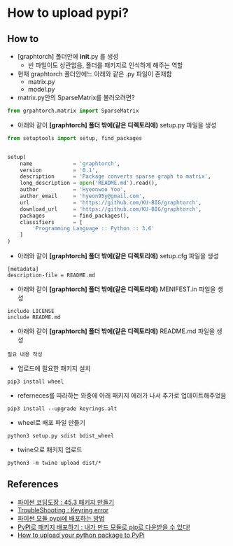 # How to upload pypi?

## How to

- [graphtorch] 폴더안에 __init__.py 를 생성
  - 빈 파일이도 상관없음, 폴더를 패키지로 인식하게 해주는 역할
- 현재 graphtorch 폴더안에느 아래와 같은 .py 파일이 존재함
  - matrix.py
  - model.py
- matrix.py안의 SparseMatrix를 불러오려면?
```python
from grpahtorch.matrix import SparseMatrix
```

- 아래와 같이 **[graphtorch] 폴더 밖에(같은 디렉토리에)** setup.py 파일을 생성
```python
from setuptools import setup, find_packages


setup(
    name             = 'graphtorch',
    version          = '0.1',
    description      = 'Package converts sparse graph to matrix',
    long_description = open('README.md').read(),
    author           = 'Hyeonwoo Yoo',
    author_email     = 'hyeon95y@gmail.com',
    url              = 'https://github.com/KU-BIG/graphtorch',
    download_url     = 'https://github.com/KU-BIG/graphtorch',
    packages         = find_packages(),
    classifiers      = [
        'Programming Language :: Python :: 3.6'
    ]
)
```

- 아래와 같이 **[graphtorch] 폴더 밖에(같은 디렉토리에)** setup.cfg 파일을 생성
```
[metadata]
description-file = README.md
```

- 아래와 같이 **[graphtorch] 폴더 밖에(같은 디렉토리에)** MENIFEST.in 파일을 생성
```
include LICENSE
include README.md
```

- 아래와 같이 **[graphtorch] 폴더 밖에(같은 디렉토리에)** README.md 파일을 생성
```
필요 내용 작성
```


- 업로드에 필요한 패키지 설치
```
pip3 install wheel
```

- referneces를 따라하는 와중에 아래 패키지 에러가 나서 추가로 업데이트해주었음
```
pip3 install --upgrade keyrings.alt
```

- wheel로 배포 파일 만들기 
```
python3 setup.py sdist bdist_wheel
```
- twine으로 패키지 업로드
```
python3 -m twine upload dist/*
```

## References

- [파이썬 코딩도장 : 45.3 패키지 만들기](https://dojang.io/mod/page/view.php?id=2449)
- [TroubleShooting : Keyring error](https://stackoverflow.com/questions/53164278/missing-dependencies-causing-keyring-error-when-opening-spyder3-on-ubuntu18)
- [파이썬 모듈 pypi에 배포하는 방법](https://devlog.jwgo.kr/2018/03/11/how-to-deploy-to-pypi/)
- [PyPI로 패키지 배포하기 : 내가 만드 모듈로 pip로 다운받을 수 있다!](https://blessingdev.wordpress.com/2019/05/31/pypi로-패키지-배포하기내가-만든-모듈도-pip로-다운받을/)
- [How to upload your python package to PyPi](https://medium.com/@joel.barmettler/how-to-upload-your-python-package-to-pypi-65edc5fe9c56)
